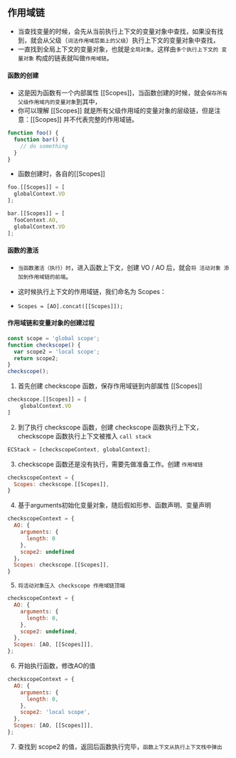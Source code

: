## 作用域链
* 当查找变量的时候，会先从当前执行上下文的变量对象中查找，如果没有找到，就会从父级（`词法作用域层面上的父级`）执行上下文的变量对象中查找，
* 一直找到全局上下文的变量对象，也就是`全局对象`。这样由`多个执行上下文的 变量对象` 构成的链表就叫做`作用域链`。

#### 函数的创建
* 这是因为函数有一个内部属性 [[Scopes]]，当函数创建的时候，就会`保存所有父级作用域内的变量对象`到其中，
* 你可以理解 [[Scopes]] 就是所有父级作用域的变量对象的层级链，但是注意：[[Scopes]] 并不代表完整的作用域链。
```javascript
function foo() {
  function bar() {
    // do something
  }
}
```
* 函数创建时，各自的[[Scopes]]
```javascript
foo.[[Scopes]] = [
  globalContext.VO
];

bar.[[Scopes]] = [
  fooContext.AO,
  globalContext.VO
];
```

#### 函数的激活
* `当函数激活（执行）时`，进入函数上下文，创建 VO / AO 后，就会`将 活动对象 添加到作用域链的前端`。
* 这时候执行上下文的作用域链，我们命名为 Scopes：

* `Scopes = [AO].concat([[Scopes]]);`

#### 作用域链和变量对象的创建过程
```javascript
const scope = 'global scope';
function checkscope() {
  var scope2 = 'local scope';
  return scope2;
}
checkscope();
```
1. 首先创建 checkscope 函数，保存作用域链到内部属性 [[Scopes]]
```javascript
checkscope.[[Scopes]] = [
    globalContext.VO
]
```
2. 到了执行 checkscope 函数，创建 checkscope 函数执行上下文，checkscope 函数执行上下文被推入 `call stack`
```javascript
ECStack = [checkscopeContext, globalContext];
```
3. checkscope 函数还是没有执行，需要先做准备工作。创建 `作用域链`
```javascript
checkscopeContext = {
  Scopes: checkscope.[[Scopes]],
}
```
4. 基于arguments初始化变量对象，随后假如形参、函数声明、变量声明
```javascript
checkscopeContext = {
  AO: {
    arguments: {
      length: 0
    },
    scope2: undefined
  }，
  Scopes: checkscope.[[Scopes]],
}
```
5. `将活动对象压入 checkscope 作用域链顶端`
```javascript
checkscopeContext = {
  AO: {
    arguments: {
      length: 0,
    },
    scope2: undefined,
  },
  Scopes: [AO, [[Scopes]]],
};
```
6. 开始执行函数，修改AO的值
```javascript
checkscopeContext = {
  AO: {
    arguments: {
      length: 0,
    },
    scope2: 'local scope',
  },
  Scopes: [AO, [[Scopes]]],
};
```
7. 查找到 scope2 的值，返回后函数执行完毕，`函数上下文从执行上下文栈中弹出`

